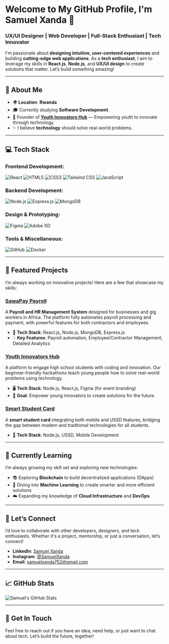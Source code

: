 # Welcome to My GitHub Profile, I'm **Samuel Xanda** 👋

### **UX/UI Designer | Web Developer | Full-Stack Enthusiast | Tech Innovator**

I'm passionate about **designing intuitive, user-centered experiences** and building **cutting-edge web applications**. As a **tech enthusiast**, I aim to leverage my skills in **React.js**, **Node.js**, and **UX/UI design** to create solutions that matter. Let’s build something amazing!

---

## 🚀 About Me

- 🌍 **Location**: **Rwanda**
- 🎓 Currently studying **Software Development**.
- 💼 Founder of [**Youth Innovators Hub**](https://www.linkedin.com/in/niyomugabo-samuel/) — Empowering youth to innovate through technology.
- ✨ I believe **technology** should solve real-world problems.
---

## 💻 Tech Stack

### **Frontend Development**:
![React](https://img.shields.io/badge/React-%2320232a.svg?&style=flat&logo=react&logoColor=61DAFB) 
![HTML5](https://img.shields.io/badge/HTML5-%23E34F26.svg?&style=flat&logo=html5&logoColor=white) 
![CSS3](https://img.shields.io/badge/CSS3-%231572B6.svg?&style=flat&logo=css3&logoColor=white) 
![Tailwind CSS](https://img.shields.io/badge/Tailwind_CSS-%2338B2AC.svg?&style=flat&logo=tailwind-css&logoColor=white)
![JavaScript](https://img.shields.io/badge/JavaScript-%23F7DF1E.svg?&style=flat&logo=javascript&logoColor=black)

### **Backend Development**:
![Node.js](https://img.shields.io/badge/Node.js-%23339933.svg?&style=flat&logo=node.js&logoColor=white) 
![Express.js](https://img.shields.io/badge/Express.js-%23404d59.svg?&style=flat&logo=express&logoColor=white) 
![MongoDB](https://img.shields.io/badge/MongoDB-%2347A248.svg?&style=flat&logo=mongodb&logoColor=white) 

### **Design & Prototyping**:
![Figma](https://img.shields.io/badge/Figma-%23F24E1E.svg?&style=flat&logo=figma&logoColor=white) 
![Adobe XD](https://img.shields.io/badge/Adobe%20XD-%23FF61F6.svg?&style=flat&logo=adobexd&logoColor=white)

### **Tools & Miscellaneous**:
![GitHub](https://img.shields.io/badge/GitHub-%23121011.svg?&style=flat&logo=github&logoColor=white) 
![Docker](https://img.shields.io/badge/Docker-%232496ED.svg?&style=flat&logo=docker&logoColor=white)

---

## 🌟 Featured Projects

I’m always working on innovative projects! Here are a few that showcase my skills:

### **[SawaPay Payroll](#)**
A **Payroll and HR Management System** designed for businesses and gig workers in Africa. The platform fully automates payroll processing and payment, with powerful features for both contractors and employees.

- 🚀 **Tech Stack**: React.js, Node.js, MongoDB, Express.js
- 💡 **Key Features**: Payroll automation, Employee/Contractor Management, Detailed Analytics

### **[Youth Innovators Hub ](#)**
A platform to engage high school students with coding and innovation. Our beginner-friendly hackathons teach young people how to solve real-world problems using technology.

- 🖥️ **Tech Stack**: Node.js, React.js, Figma (for event branding)
- 🎯 **Goal**: Empower young innovators to create solutions for the future.

### **[Smart Student Card](#)**
A **smart student card** integrating both mobile and USSD features, bridging the gap between modern and traditional technologies for all students.

- 📱 **Tech Stack**: Node.js, USSD, Mobile Development

---

## 🌱 Currently Learning

I’m always growing my skill set and exploring new technologies:

- 📚 Exploring **Blockchain** to build decentralized applications (DApps)
- 🤖 Diving into **Machine Learning** to create smarter and more efficient solutions
- ☁️ Expanding my knowledge of **Cloud Infrastructure** and **DevOps**

---

## 🤝 Let’s Connect

I’d love to collaborate with other developers, designers, and tech enthusiasts. Whether it's a project, mentorship, or just a conversation, let’s connect!

- **LinkedIn**: [Samuel Xanda](https://www.linkedin.com/in/niyomugabo-samuel/)
- **Instagram**: [@SamuelXanda](https://twitter.com/SamuelXanda)
- **Email**: samuelxanda752@gmail.com

---

## 📈 GitHub Stats

![Samuel's GitHub Stats](https://github-readme-stats.vercel.app/api?username=samuelxanda&show_icons=true&hide_title=true&count_private=true&hide=prs)

---

## 💬 Get In Touch

Feel free to reach out if you have an idea, need help, or just want to chat about tech. Let’s build the future, together!
